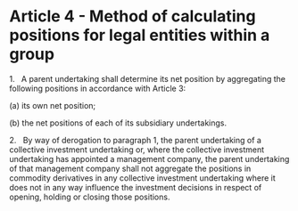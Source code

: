 # Article 4 - Method of calculating positions for legal entities within a group


1.   A parent undertaking shall determine its net position by aggregating the following positions in accordance with Article 3:

(a) its own net position;

(b) the net positions of each of its subsidiary undertakings.

2.   By way of derogation to paragraph 1, the parent undertaking of a collective investment undertaking or, where the collective investment undertaking has appointed a management company, the parent undertaking of that management company shall not aggregate the positions in commodity derivatives in any collective investment undertaking where it does not in any way influence the investment decisions in respect of opening, holding or closing those positions.
